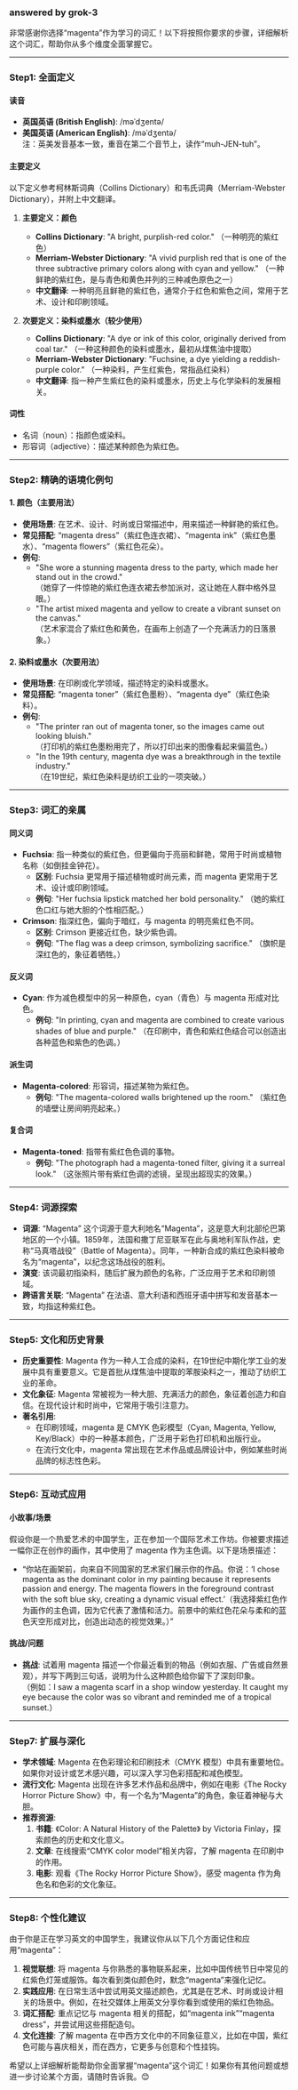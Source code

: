 ### answered by grok-3
非常感谢你选择“magenta”作为学习的词汇！以下将按照你要求的步骤，详细解析这个词汇，帮助你从多个维度全面掌握它。

---

### Step1: 全面定义

#### 读音
- **英国英语 (British English)**: /məˈdʒentə/  
- **美国英语 (American English)**: /məˈdʒentə/  
注：英美发音基本一致，重音在第二个音节上，读作“muh-JEN-tuh”。

#### 主要定义
以下定义参考柯林斯词典（Collins Dictionary）和韦氏词典（Merriam-Webster Dictionary），并附上中文翻译。

1. **主要定义：颜色**
   - **Collins Dictionary**: "A bright, purplish-red color." （一种明亮的紫红色）
   - **Merriam-Webster Dictionary**: "A vivid purplish red that is one of the three subtractive primary colors along with cyan and yellow." （一种鲜艳的紫红色，是与青色和黄色并列的三种减色原色之一）
   - **中文翻译**: 一种明亮且鲜艳的紫红色，通常介于红色和紫色之间，常用于艺术、设计和印刷领域。

2. **次要定义：染料或墨水（较少使用）**
   - **Collins Dictionary**: "A dye or ink of this color, originally derived from coal tar." （一种这种颜色的染料或墨水，最初从煤焦油中提取）
   - **Merriam-Webster Dictionary**: "Fuchsine, a dye yielding a reddish-purple color." （一种染料，产生红紫色，常指品红染料）
   - **中文翻译**: 指一种产生紫红色的染料或墨水，历史上与化学染料的发展相关。

#### 词性
- 名词（noun）：指颜色或染料。
- 形容词（adjective）：描述某种颜色为紫红色。

---

### Step2: 精确的语境化例句

#### 1. 颜色（主要用法）
- **使用场景**: 在艺术、设计、时尚或日常描述中，用来描述一种鲜艳的紫红色。
- **常见搭配**: “magenta dress”（紫红色连衣裙）、“magenta ink”（紫红色墨水）、“magenta flowers”（紫红色花朵）。
- **例句**:
  - "She wore a stunning magenta dress to the party, which made her stand out in the crowd."  
    （她穿了一件惊艳的紫红色连衣裙去参加派对，这让她在人群中格外显眼。）
  - "The artist mixed magenta and yellow to create a vibrant sunset on the canvas."  
    （艺术家混合了紫红色和黄色，在画布上创造了一个充满活力的日落景象。）

#### 2. 染料或墨水（次要用法）
- **使用场景**: 在印刷或化学领域，描述特定的染料或墨水。
- **常见搭配**: “magenta toner”（紫红色墨粉）、“magenta dye”（紫红色染料）。
- **例句**:
  - "The printer ran out of magenta toner, so the images came out looking bluish."  
    （打印机的紫红色墨粉用完了，所以打印出来的图像看起来偏蓝色。）
  - "In the 19th century, magenta dye was a breakthrough in the textile industry."  
    （在19世纪，紫红色染料是纺织工业的一项突破。）

---

### Step3: 词汇的亲属

#### 同义词
- **Fuchsia**: 指一种类似的紫红色，但更偏向于亮丽和鲜艳，常用于时尚或植物名称（如倒挂金钟花）。  
  - **区别**: Fuchsia 更常用于描述植物或时尚元素，而 magenta 更常用于艺术、设计或印刷领域。
  - **例句**: "Her fuchsia lipstick matched her bold personality." （她的紫红色口红与她大胆的个性相匹配。）
- **Crimson**: 指深红色，偏向于暗红，与 magenta 的明亮紫红色不同。  
  - **区别**: Crimson 更接近红色，缺少紫色调。
  - **例句**: "The flag was a deep crimson, symbolizing sacrifice." （旗帜是深红色的，象征着牺牲。）

#### 反义词
- **Cyan**: 作为减色模型中的另一种原色，cyan（青色）与 magenta 形成对比色。  
  - **例句**: "In printing, cyan and magenta are combined to create various shades of blue and purple." （在印刷中，青色和紫红色结合可以创造出各种蓝色和紫色的色调。）

#### 派生词
- **Magenta-colored**: 形容词，描述某物为紫红色。  
  - **例句**: "The magenta-colored walls brightened up the room." （紫红色的墙壁让房间明亮起来。）

#### 复合词
- **Magenta-toned**: 指带有紫红色色调的事物。  
  - **例句**: "The photograph had a magenta-toned filter, giving it a surreal look." （这张照片带有紫红色调的滤镜，呈现出超现实的效果。）

---

### Step4: 词源探索

- **词源**: “Magenta” 这个词源于意大利地名“Magenta”，这是意大利北部伦巴第地区的一个小镇。1859年，法国和撒丁尼亚联军在此与奥地利军队作战，史称“马真塔战役”（Battle of Magenta）。同年，一种新合成的紫红色染料被命名为“magenta”，以纪念这场战役的胜利。
- **演变**: 该词最初指染料，随后扩展为颜色的名称，广泛应用于艺术和印刷领域。
- **跨语言关联**: “Magenta” 在法语、意大利语和西班牙语中拼写和发音基本一致，均指这种紫红色。

---

### Step5: 文化和历史背景

- **历史重要性**: Magenta 作为一种人工合成的染料，在19世纪中期化学工业的发展中具有重要意义。它是首批从煤焦油中提取的苯胺染料之一，推动了纺织工业的革命。
- **文化象征**: Magenta 常被视为一种大胆、充满活力的颜色，象征着创造力和自信。在现代设计和时尚中，它常用于吸引注意力。
- **著名引用**: 
  - 在印刷领域，magenta 是 CMYK 色彩模型（Cyan, Magenta, Yellow, Key/Black）中的一种基本颜色，广泛用于彩色打印机和出版行业。
  - 在流行文化中，magenta 常出现在艺术作品或品牌设计中，例如某些时尚品牌的标志性色彩。

---

### Step6: 互动式应用

#### 小故事/场景
假设你是一个热爱艺术的中国学生，正在参加一个国际艺术工作坊。你被要求描述一幅你正在创作的画作，其中使用了 magenta 作为主色调。以下是场景描述：
- “你站在画架前，向来自不同国家的艺术家们展示你的作品。你说：‘I chose magenta as the dominant color in my painting because it represents passion and energy. The magenta flowers in the foreground contrast with the soft blue sky, creating a dynamic visual effect.’（我选择紫红色作为画作的主色调，因为它代表了激情和活力。前景中的紫红色花朵与柔和的蓝色天空形成对比，创造出动态的视觉效果。）”

#### 挑战/问题
- **挑战**: 试着用 magenta 描述一个你最近看到的物品（例如衣服、广告或自然景观），并写下两到三句话，说明为什么这种颜色给你留下了深刻印象。  
  （例如：I saw a magenta scarf in a shop window yesterday. It caught my eye because the color was so vibrant and reminded me of a tropical sunset.）

---

### Step7: 扩展与深化

- **学术领域**: Magenta 在色彩理论和印刷技术（CMYK 模型）中具有重要地位。如果你对设计或艺术感兴趣，可以深入学习色彩搭配和减色模型。
- **流行文化**: Magenta 出现在许多艺术作品和品牌中，例如在电影《The Rocky Horror Picture Show》中，有一个名为“Magenta”的角色，象征着神秘与大胆。
- **推荐资源**:
  1. **书籍**: 《Color: A Natural History of the Palette》 by Victoria Finlay，探索颜色的历史和文化意义。
  2. **文章**: 在线搜索“CMYK color model”相关内容，了解 magenta 在印刷中的作用。
  3. **电影**: 观看《The Rocky Horror Picture Show》，感受 magenta 作为角色名和色彩的文化象征。

---

### Step8: 个性化建议

由于你是正在学习英文的中国学生，我建议你从以下几个方面记住和应用“magenta”：
1. **视觉联想**: 将 magenta 与你熟悉的事物联系起来，比如中国传统节日中常见的红紫色灯笼或服饰。每次看到类似颜色时，默念“magenta”来强化记忆。
2. **实践应用**: 在日常生活中尝试用英文描述颜色，尤其是在艺术、时尚或设计相关的场景中。例如，在社交媒体上用英文分享你看到或使用的紫红色物品。
3. **词汇搭配**: 重点记忆与 magenta 相关的搭配，如“magenta ink”“magenta dress”，并尝试用这些搭配造句。
4. **文化连接**: 了解 magenta 在中西方文化中的不同象征意义，比如在中国，紫红色可能与喜庆相关，而在西方，它更多与创意和个性挂钩。

希望以上详细解析能帮助你全面掌握“magenta”这个词汇！如果你有其他问题或想进一步讨论某个方面，请随时告诉我。😊